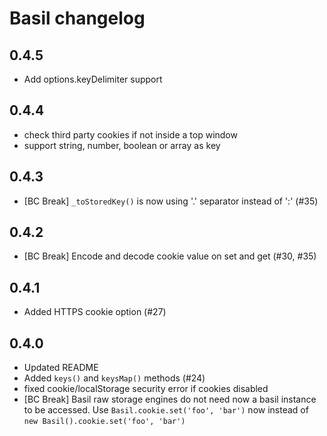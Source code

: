 # Basil changelog

## 0.4.5

  - Add options.keyDelimiter support

## 0.4.4

  - check third party cookies if not inside a top window
  - support string, number, boolean or array as key

## 0.4.3

  - [BC Break] `_toStoredKey()` is now using '.' separator instead of ':' (#35)

## 0.4.2

  - [BC Break] Encode and decode cookie value on set and get (#30, #35)

## 0.4.1

  - Added HTTPS cookie option (#27)

## 0.4.0

  - Updated README
  - Added `keys()` and `keysMap()` methods (#24)
  - fixed cookie/localStorage security error if cookies disabled
  - [BC Break] Basil raw storage engines do not need now a basil instance
    to be accessed. Use `Basil.cookie.set('foo', 'bar')` now instead of
    `new Basil().cookie.set('foo', 'bar')`

